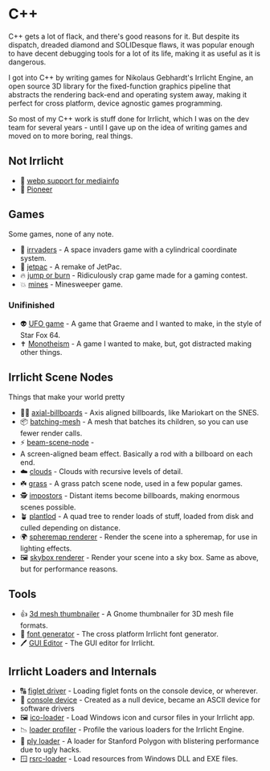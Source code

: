 # C++

C++ gets a lot of flack, and there's good reasons for it. But despite its
dispatch, dreaded diamond and SOLIDesque flaws, it was popular enough to have
decent debugging tools for a lot of its life, making it as useful as it is
dangerous.

I got into C++ by writing games for Nikolaus Gebhardt's Irrlicht Engine, an open
source 3D library for the fixed-function graphics pipeline that abstracts the
rendering back-end and operating system away, making it perfect for cross
platform, device agnostic games programming.

So most of my C++ work is stuff done for Irrlicht, which I was on the dev team
for several years - until I gave up on the idea of writing games and moved on to
more boring, real things.

## Not Irrlicht

* 🌇 [webp support for mediainfo](webp)
* 🚀 [Pioneer](log/2013/01/pioneer)

## Games

Some games, none of any note.

* 👾 [irrvaders](irrvaders) -
  A space invaders game with a cylindrical coordinate system.
* 🚀 [jetpac](jetpac) -
  A remake of JetPac.
* 🔥 [jump or burn](jumporburn) -
  Ridiculously crap game made for a gaming contest.
* 💥 [mines](mines) -
  Minesweeper game.

### Unifinished

* 👽 [UFO game](ufo-game) -
  A game that Graeme and I wanted to make, in the style of Star Fox 64.
* ✝ [Monotheism](monotheism) -
  A game I wanted to make, but, got distracted making other things.

## Irrlicht Scene Nodes

Things that make your world pretty

* 🧑‍🔧 [axial-billboards](axial-billboards) -
  Axis aligned billboards, like Mariokart on the SNES.
* 📦 [batching-mesh](batching-mesh) -
  A mesh that batches its children, so you can use fewer render calls.
* ⚡ [beam-scene-node](beam-scene-node) -
* A screen-aligned beam effect. Basically a rod with a billboard on each end.
* ☁️ [clouds](clouds) -
  Clouds with recursive levels of detail.
* ☘️ [grass](grass) -
  A grass patch scene node, used in a few popular games.
* 🕵️ [impostors](impostors) -
  Distant items become billboards, making enormous scenes possible.
* 🪴 [plantlod](plantlod) -
  A quad tree to render loads of stuff, loaded from disk and culled depending
  on distance.
* 🌍 [spheremap renderer](spheremap-renderer) -
  Render the scene into a spheremap, for use in lighting effects.
* 🖼️ [skybox renderer](skybox) -
  Render your scene into a sky box. Same as above, but for performance reasons.

## Tools

* 👍 [3d mesh thumbnailer](thumbnailer) -
  A Gnome thumbnailer for 3D mesh file formats.
* 🔡 [font generator](font-generator) -
  The cross platform Irrlicht font generator.
* 🖊️ [GUI Editor](gui) -
  The GUI editor for Irrlicht.

## Irrlicht Loaders and Internals

* 🔠 [figlet driver](figlet-driver) -
  Loading figlet fonts on the console device, or wherever.
* 🤖 [console device](console-device) -
  Created as a null device, became an ASCII device for software drivers
* 🖼️ [ico-loader](ico-loader) -
  Load Windows icon and cursor files in your Irrlicht app.
* 📉 [loader profiler](loader-profiler) -
  Profile the various loaders for the Irrlicht Engine.
* 💾 [ply loader](ply-loader) -
  A loader for Stanford Polygon with blistering performance due to ugly hacks.
* 🪟 [rsrc-loader](rsrc-loader) -
  Load resources from Windows DLL and EXE files.
